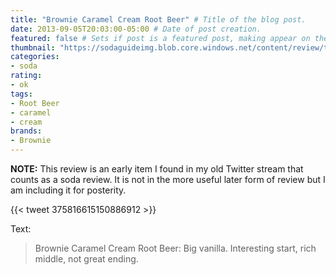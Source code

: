```yaml
---
title: "Brownie Caramel Cream Root Beer" # Title of the blog post.
date: 2013-09-05T20:03:00-05:00 # Date of post creation.
featured: false # Sets if post is a featured post, making appear on the home page side bar.
thumbnail: "https://sodaguideimg.blob.core.windows.net/content/review/thumbs/brownie-caramel-cream-root-beer.jpg" # Sets thumbnail image appearing inside card on homepage.
categories:
- soda
rating:
- ok
tags:
- Root Beer
- caramel
- cream
brands:
- Brownie
---
```


**NOTE:** This review is an early item I found in my old Twitter stream that counts as a soda review. It is not in the more useful later form of review but I am including it for posterity.

{{< tweet 375816615150886912 >}}

Text:
> Brownie Caramel Cream Root Beer: Big vanilla. Interesting start, rich middle, not great ending.